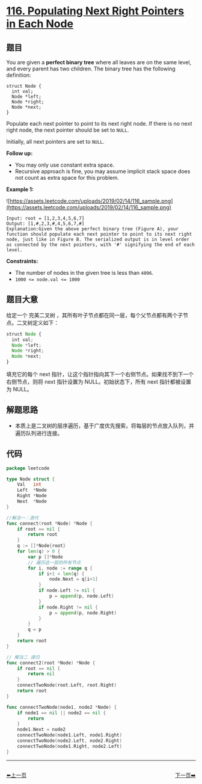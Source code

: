 # [116. Populating Next Right Pointers in Each Node](https://leetcode.com/problems/populating-next-right-pointers-in-each-node/)


## 题目

You are given a **perfect binary tree** where all leaves are on the same level, and every parent has two children. The binary tree has the following definition:

```
struct Node {
  int val;
  Node *left;
  Node *right;
  Node *next;
}

```

Populate each next pointer to point to its next right node. If there is no next right node, the next pointer should be set to `NULL`.

Initially, all next pointers are set to `NULL`.

**Follow up:**

- You may only use constant extra space.
- Recursive approach is fine, you may assume implicit stack space does not count as extra space for this problem.

**Example 1:**

![https://assets.leetcode.com/uploads/2019/02/14/116_sample.png](https://assets.leetcode.com/uploads/2019/02/14/116_sample.png)

```
Input: root = [1,2,3,4,5,6,7]
Output: [1,#,2,3,#,4,5,6,7,#]
Explanation:Given the above perfect binary tree (Figure A), your function should populate each next pointer to point to its next right node, just like in Figure B. The serialized output is in level order as connected by the next pointers, with '#' signifying the end of each level.

```

**Constraints:**

- The number of nodes in the given tree is less than `4096`.
- `1000 <= node.val <= 1000`

## 题目大意

给定一个 完美二叉树 ，其所有叶子节点都在同一层，每个父节点都有两个子节点。二叉树定义如下：

```jsx
struct Node {
  int val;
  Node *left;
  Node *right;
  Node *next;
}

```

填充它的每个 next 指针，让这个指针指向其下一个右侧节点。如果找不到下一个右侧节点，则将 next 指针设置为 NULL。初始状态下，所有 next 指针都被设置为 NULL。

## 解题思路

- 本质上是二叉树的层序遍历，基于广度优先搜索，将每层的节点放入队列，并遍历队列进行连接。

## 代码

```go
package leetcode

type Node struct {
	Val   int
	Left  *Node
	Right *Node
	Next  *Node
}

//解法一：迭代
func connect(root *Node) *Node {
	if root == nil {
		return root
	}
	q := []*Node{root}
	for len(q) > 0 {
		var p []*Node
		// 遍历这一层的所有节点
		for i, node := range q {
			if i+1 < len(q) {
				node.Next = q[i+1]
			}
			if node.Left != nil {
				p = append(p, node.Left)
			}
			if node.Right != nil {
				p = append(p, node.Right)
			}
		}
		q = p
	}
	return root
}

// 解法二 递归
func connect2(root *Node) *Node {
	if root == nil {
		return nil
	}
	connectTwoNode(root.Left, root.Right)
	return root
}

func connectTwoNode(node1, node2 *Node) {
	if node1 == nil || node2 == nil {
		return
	}
	node1.Next = node2
	connectTwoNode(node1.Left, node1.Right)
	connectTwoNode(node2.Left, node2.Right)
	connectTwoNode(node1.Right, node2.Left)
}
```


----------------------------------------------
<div style="display: flex;justify-content: space-between;align-items: center;">
<p><a href="https://books.halfrost.com/leetcode/ChapterFour/0100~0199/0115.Distinct-Subsequences/">⬅️上一页</a></p>
<p><a href="https://books.halfrost.com/leetcode/ChapterFour/0100~0199/0118.Pascals-Triangle/">下一页➡️</a></p>
</div>
